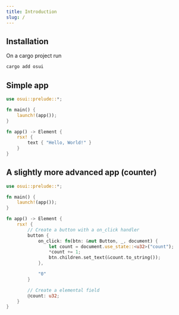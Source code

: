 ```yaml
---
title: Introduction
slug: /
---
```


## Installation
On a cargo project run
```bash
cargo add osui
```

## Simple app
```rust title='src/main.rs'
use osui::prelude::*;

fn main() {
    launch!(app());
}

fn app() -> Element {
    rsx! {
        text { "Hello, World!" }
    }
}
```

## A slightly more advanced app (counter)
```rust title='src/main.rs'
use osui::prelude::*;

fn main() {
    launch!(app());
}

fn app() -> Element {
    rsx! {
        // Create a button with a on_click handler
        button {
            on_click: fn(btn: &mut Button, _, document) {
                let count = document.use_state::<u32>("count");
                *count += 1;
                btn.children.set_text(&count.to_string());
            },

            "0"
        }

        // Create a elemental field
        @count: u32;
    }
}
```
